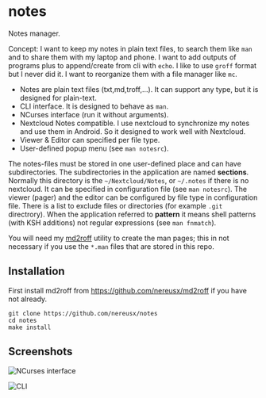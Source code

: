 # notes
Notes manager.

Concept: I want to keep my notes in plain text files, to search them like `man`
and to share them with my laptop and phone. I want to add outputs of programs plus
to append/create from cli with `echo`. I like to use `groff` format but I never
did it. I want to reorganize them with a file manager like `mc`.

* Notes are plain text files (txt,md,troff,...). It can support any type, but it is designed for plain-text.
* CLI interface. It is designed to behave as `man`.
* NCurses interface (run it without arguments).
* Nextcloud Notes compatible. I use nextcloud to synchronize my notes and use them in Android. So it designed to work well with Nextcloud.
* Viewer & Editor can specified per file type.
* User-defined popup menu (see `man notesrc`).

The notes-files must be stored in one user-defined place and can have subdirectories.
The subdirectories in the application are named **sections**. Normally this
directory is the `~/Nextcloud/Notes`, or `~/.notes` if there is no nextcloud.
It can be specified in configuration file (see `man notesrc`).
The viewer (pager) and the editor can be configured by file type in
configuration file. There is a list to exclude files or directories (for example `.git` directrory).
When the application referred to **pattern** it means shell patterns (with KSH
additions) not regular expressions (see `man fnmatch`).

You will need my [md2roff](https://github.com/nereusx/md2roff) utility to create the man pages; this in not necessary if you use the `*.man` files that are stored in this repo.

## Installation

First install md2roff from https://github.com/nereusx/md2roff if you have not
already.

```
git clone https://github.com/nereusx/notes
cd notes
make install
```

## Screenshots

![NCurses interface](https://raw.githubusercontent.com/nereusx/notes/main/screenshots/notes-112x30.png)

![CLI](https://raw.githubusercontent.com/nereusx/notes/main/screenshots/notes-cli.png)

